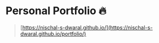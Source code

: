 # Personal Portfolio 🔥
> [https://nischal-s-dwaral.github.io/](https://nischal-s-dwaral.github.io/portfolio/)
